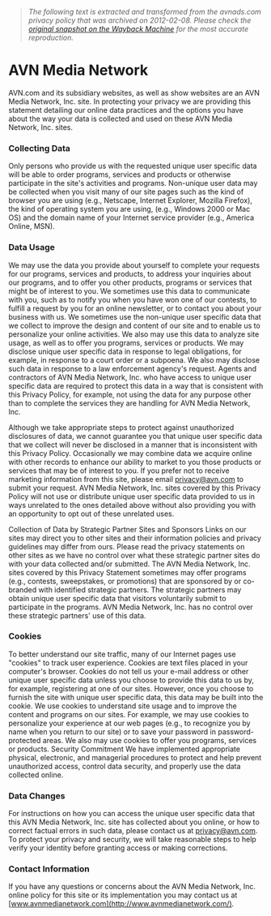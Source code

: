 > *The following text is extracted and transformed from the avnads.com privacy policy that was archived on 2012-02-08. Please check the [original snapshot on the Wayback Machine](https://web.archive.org/web/20120208044425id_/http%3A//www.avnmedianetwork.com/privacy-policy.html) for the most accurate reproduction.*

# AVN Media Network

AVN.com and its subsidiary websites, as well as show websites are an AVN Media Network, Inc. site. In protecting your privacy we are providing this statement detailing our online data practices and the options you have about the way your data is collected and used on these AVN Media Network, Inc. sites. 

### Collecting Data

Only persons who provide us with the requested unique user specific data will be able to order programs, services and products or otherwise participate in the site's activities and programs. Non-unique user data may be collected when you visit many of our site pages such as the kind of browser you are using (e.g., Netscape, Internet Explorer, Mozilla Firefox), the kind of operating system you are using, (e.g., Windows 2000 or Mac OS) and the domain name of your Internet service provider (e.g., America Online, MSN). 

### Data Usage

We may use the data you provide about yourself to complete your requests for our programs, services and products, to address your inquiries about our programs, and to offer you other products, programs or services that might be of interest to you. We sometimes use this data to communicate with you, such as to notify you when you have won one of our contests, to fulfill a request by you for an online newsletter, or to contact you about your business with us. We sometimes use the non-unique user specific data that we collect to improve the design and content of our site and to enable us to personalize your online activities. We also may use this data to analyze site usage, as well as to offer you programs, services or products. We may disclose unique user specific data in response to legal obligations, for example, in response to a court order or a subpoena. We also may disclose such data in response to a law enforcement agency's request. Agents and contractors of AVN Media Network, Inc. who have access to unique user specific data are required to protect this data in a way that is consistent with this Privacy Policy, for example, not using the data for any purpose other than to complete the services they are handling for AVN Media Network, Inc. 

Although we take appropriate steps to protect against unauthorized disclosures of data, we cannot guarantee you that unique user specific data that we collect will never be disclosed in a manner that is inconsistent with this Privacy Policy. Occasionally we may combine data we acquire online with other records to enhance our ability to market to you those products or services that may be of interest to you. If you prefer not to receive marketing information from this site, please email [privacy@avn.com](mailto:privacy@avn.com) to submit your request. AVN Media Network, Inc. sites covered by this Privacy Policy will not use or distribute unique user specific data provided to us in ways unrelated to the ones detailed above without also providing you with an opportunity to opt out of these unrelated uses. 

Collection of Data by Strategic Partner Sites and Sponsors Links on our sites may direct you to other sites and their information policies and privacy guidelines may differ from ours. Please read the privacy statements on other sites as we have no control over what these strategic partner sites do with your data collected and/or submitted. The AVN Media Network, Inc. sites covered by this Privacy Statement sometimes may offer programs (e.g., contests, sweepstakes, or promotions) that are sponsored by or co-branded with identified strategic partners. The strategic partners may obtain unique user specific data that visitors voluntarily submit to participate in the programs. AVN Media Network, Inc. has no control over these strategic partners' use of this data. 

### Cookies

To better understand our site traffic, many of our Internet pages use "cookies" to track user experience. Cookies are text files placed in your computer's browser. Cookies do not tell us your e-mail address or other unique user specific data unless you choose to provide this data to us by, for example, registering at one of our sites. However, once you choose to furnish the site with unique user specific data, this data may be built into the cookie. We use cookies to understand site usage and to improve the content and programs on our sites. For example, we may use cookies to personalize your experience at our web pages (e.g., to recognize you by name when you return to our site) or to save your password in password-protected areas. We also may use cookies to offer you programs, services or products. Security Commitment We have implemented appropriate physical, electronic, and managerial procedures to protect and help prevent unauthorized access, control data security, and properly use the data collected online. 

### Data Changes

For instructions on how you can access the unique user specific data that this AVN Media Network, Inc. site has collected about you online, or how to correct factual errors in such data, please contact us at [privacy@avn.com](mailto:privacy@avn.com). To protect your privacy and security, we will take reasonable steps to help verify your identity before granting access or making corrections. 

### Contact Information

If you have any questions or concerns about the AVN Media Network, Inc. online policy for this site or its implementation you may contact us at [www.avnmedianetwork.com](http://www.avnmedianetwork.com/). 

 
